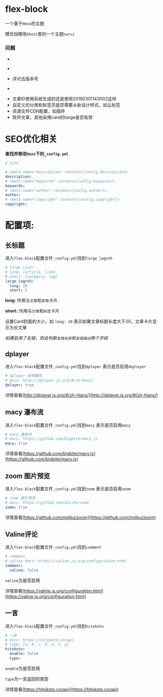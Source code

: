 # flex-block

一个基于`Hexo`的主题

模仿加瞎改`Ghost`里的一个主题`nurui`


### 问题
* ~~~本地文件管理优化~~~
* ~~~文章上一篇，下一篇添加封面~~~
* 评论去版本号
* ~~~站点添加keyword，文章添加keyword，为SEO优化，添加了其他meta头~~~
* 文章ID使用系统生成的还是使用20190301143002这样
* 自定义的分类和标签页是否需要从新设计样式，如云标签
* 资源文件CDN配置，如插件
* 除开文章，其他采用card的targe是否有效


# SEO优化相关

**查找并修改`Hexo`下的`_config.yml`**

``` yml
# Site

# <meta name="description" content=[config.description]>
description: 
# <meta name="keywords" content=[config.keywords]>
keywords: 
# <meta name="author" content=[config.author]>
author: 
# <meta name="copyright" content=[config.copyright]>
copyright:
```


# 配置项:

## 长标题

进入`flex-block`配置文件`_config.yml`找到`large_legnth`

``` yml
# large cover
# long: [article, link]
# short: [category, tag]
large_legnth:
  long: 20
  short: 5
```

**long:** 作用与`文章`和`友链`卡片

**short:** 作用与`分类`和`标签`卡片

设置Card封面的大小，如 `long: 20` 表示如果文章标题长度大于20，文章卡片显示为长文章

*如果启用了友链，则会判断`友链名称`和`友链描述`两个字段*

## dplayer

进入`flex-block`配置文件`_config.yml`找到`dplayer` 表示是否启用`deployer`

``` yml
# dplayer 视频播放
# docs: http://dplayer.js.org/#/zh-Hans/
dplayer: true
```

详情查看[http://dplayer.js.org/#/zh-Hans/](http://dplayer.js.org/#/zh-Hans/)

## macy 瀑布流

进入`flex-block`配置文件`_config.yml`找到`macy` 表示是否启用`macy`

``` yml
# macy 瀑布流
# docs: https://github.com/bigbite/macy.js
macy: true
```

详情查看[https://github.com/bigbite/macy.js](https://github.com/bigbite/macy.js)

## zoom 图片预览

进入`flex-block`配置文件`_config.yml`找到`zoom` 表示是否启用`zoom`

``` yml
# zoom 图片预览
# docs: https://github.com/miiiku/zoom
zoom: true
```

详情查看[https://github.com/miiiku/zoom](https://github.com/miiiku/zoom)

## Valine评论

进入`flex-block`配置文件`_config.yml`找到`comment`

``` yml
# comment
# valine docs: https://valine.js.org/configuration.html
comment:
  valine: false
```

`valine`为是否启用

详情查看[https://valine.js.org/configuration.html](https://valine.js.org/configuration.html)


## 一言

进入`flex-block`配置文件`_config.yml`找到`hitokoto`

``` yml
# 一言
# docs: https://hitokoto.cn/api
# type: [a, b, c, d, e, f, g]
hitokoto:
  enable: false
  type:
```

`enable`为是否启用

`type`为一言返回的类型

详情查看[https://hitokoto.cn/api](https://hitokoto.cn/api)